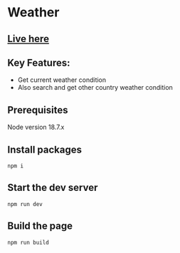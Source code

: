 # Weather



## [Live here](https://sprightly-empanada-b4fef6.netlify.app/)

## Key Features:
 - Get current weather condition
 - Also search and get other country weather condition

## Prerequisites

Node version 18.7.x



## Install packages

```shell
npm i
```

## Start the dev server

```shell
npm run dev
```

## Build the page

```shell
npm run build
```
